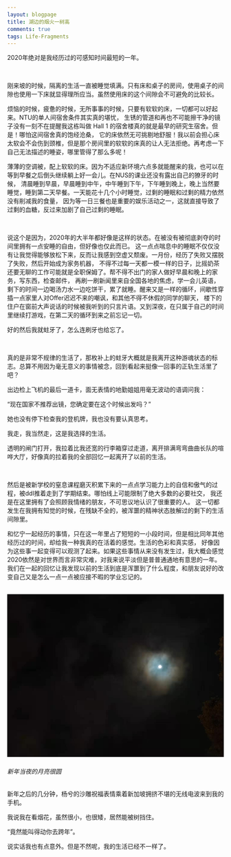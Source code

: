 ```yaml
---
layout: blogpage
title: 湖边的烟火一树高
comments: true
tags: Life-Fragments
---
```


2020年绝对是我经历过的可感知时间最短的一年。

<br />

  
刚来坡的时候，隔离的生活一直被睡觉填满。只有床和桌子的房间，使用桌子的间隙也使用一下床就显得理所应当。虽然使用床的这个间隙会不可避免的比较长。

烦恼的时候，疲惫的时候，无所事事的时候，只要有软软的床，一切都可以好起来。NTU的单人间宿舍条件其实真的堪忧，
生锈的管道和再也不可能擦干净的镜子没有一刻不在提醒我这栋叫做 Hall 1 的宿舍楼真的就是最早的研究生宿舍。但是！哪怕这间宿舍真的饱经沧桑，
它的床依然无可挑剔地舒服！我以前会担心床太软会不会伤到颈椎，但是那个房间里的软软的床真的让人无法拒绝。再考虑一下自己无法描述的睡姿，哪里管得了那么多呢！

薄薄的空调被，配上软软的床。因为不适应新环境六点多就能醒来的我，也可以在等到早餐之后倒头继续躺上好一会儿。在NUS的课业还没有露出自己的獠牙的时候，
清晨睡到早晨，早晨睡到中午，中午睡到下午，下午睡到晚上，晚上当然要睡觉，睡到第二天早餐。一天能花十几个小时睡觉，过剩的睡眠和过剩的精力依然没有削减我的食量，
因为等一日三餐也是重要的娱乐活动之一，这就直接导致了过剩的血糖，反过来加剧了自己过剩的睡眠。

<br />

说这个是因为，2020年的大半年都好像是这样的状态。在被没有被彻底剥夺的时间里拥有一点安睡的自由，但好像也仅此而已。
这一点点喘息中的睡眠不仅仅没有让我觉得能够放松下来，反而让我感到空虚又颓废。一月份，经历了失败又摆脱了失败，然后开始成为家务机器，
不得不过每一天都一模一样的日子，比摇奶茶还要无聊的工作可能就是全职保姆了。帮不得不出门的家人做好早晨和晚上的家务，写东西，检查邮件，
再刷一刷新闻里来自全国各地的焦虑，学一会儿英语，
剩下的时间一边喝汤力水一边吃饼干，累了就睡。醒来又是一样的循环，间歇性穿插一点家里人对Offer迟迟不来的嘲讽，和其他不得不休假的同学的聊天，
楼下的住户在窗前大声说话的时候被我听到的只言片语。又到深夜，在只属于自己的时间里继续打游戏，在第二天的循环到来之前忘记一切。

好的然后我就蛀牙了，怎么连刷牙也给忘了。

<br />

真的是非常不规律的生活了，那枚补上的蛀牙大概就是我离开这种游魂状态的标志。总算不用因为毫无意义的事情被念，回到看起来挺像一回事的正轨生活里了吧？

出边检上飞机的最后一道卡，面无表情的地勤姐姐用毫无波动的语调问我：

“现在国家不推荐出镜，您确定要在这个时候出发吗？”

她也没有停下检查我的登机牌，我也没有要认真思考。

我走，我当然走，这是我选择的生活。

透明的闸门打开，我拉着比我还宽的行李箱穿过走道，离开排满弯弯曲曲长队的喧哗大厅，好像真的拉着我的全部回忆一起离开了以前的生活。

<br />

然后是被新学校的窒息课程磨灭积累下来的一点点学习能力上的自信和傲气的过程，被ddl推着走到了学期结束。哪怕线上可能限制了绝大多数的必要社交，
我还是在这里拥有了会照顾我情绪的朋友，不可思议地认识了很重要的人。
这一切都发生在我拥有知觉的时候，在残缺不全的，被浑噩的精神状态肢解过的剩下的生活间隙里。

和忆宁一起经历的事情，只在这一年里占了短短的一小段时间，但是相比同年其他经历过的时间，却给我一种我真的在活着的感觉。生活的色彩和真实感，
好像因为这些事一起变得可以观测了起来。如果这些事情从来没有发生过，我大概会感觉2020依然是对世界而言非常灾难，对我来说平淡但是普普通通地有意思的一年。
我们在一起的回忆让我发现以前的生活到底是浑噩到了什么程度，和朋友说好的改变自己又是怎么一点一点被应接不暇的学业忘记的。

<br />

<div class="hovereffect">
    <div class="illustration" >
        <a class="chocolat-image"  href="/images/illustration/2021-01-01/moon.jpg"><img src="/images/illustration/2021-01-01/moon.jpg" class="img-responsive" alt="月"></a>
        <h6>新年当夜的月亮很圆</h6>
    </div>
</div>

新年之后的几分钟，杨兮的沙雕祝福表情乘着新加坡拥挤不堪的无线电波来到我的手机。

我说我在看烟花，虽然很小，也很矮，居然能被树挡住。

“竟然能叫得动你去跨年”。

说实话我也有点意外。但是不然呢，我的生活已经不一样了。
